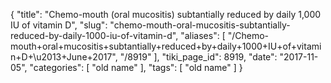 {
    "title": "Chemo-mouth (oral mucositis) subtantially reduced by daily 1,000 IU of vitamin D",
    "slug": "chemo-mouth-oral-mucositis-subtantially-reduced-by-daily-1000-iu-of-vitamin-d",
    "aliases": [
        "/Chemo-mouth+oral+mucositis+subtantially+reduced+by+daily+1000+IU+of+vitamin+D+\u2013+June+2017",
        "/8919"
    ],
    "tiki_page_id": 8919,
    "date": "2017-11-05",
    "categories": [
        "old name"
    ],
    "tags": [
        "old name"
    ]
}